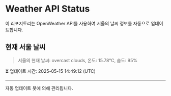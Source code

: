 
# Weather API Status

이 리포지토리는 OpenWeather API를 사용하여 서울의 날씨 정보를 자동으로 업데이트합니다.

## 현재 서울 날씨
> 서울의 현재 날씨: overcast clouds, 온도: 15.78°C, 습도: 95%

⏳ 업데이트 시간: 2025-05-15 14:49:12 (UTC)

---
자동 업데이트 봇에 의해 관리됩니다.
